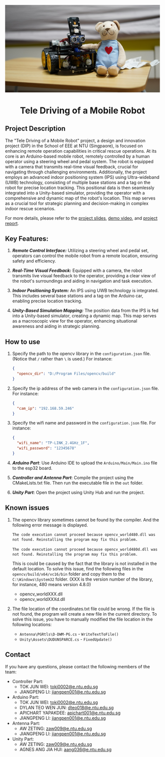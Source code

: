 <p align="center">
    <img src="doc/project_cover.jpg" alt="Example Image">
</p>

<h1 align="center">Tele Driving of a Mobile Robot</h1>

## Project Description

The "Tele Driving of a Mobile Robot" project, a design and innovation project (DIP) in the School of EEE at NTU (Singpaore), is focused on enhancing remote operation capabilities in critical rescue operations. At its core is an Arduino-based mobile robot, remotely controlled by a human operator using a steering wheel and pedal system. The robot is equipped with a camera that transmits real-time visual feedback, crucial for navigating through challenging environments. Additionally, the project employs an advanced indoor positioning system (IPS) using Ultra-wideband (UWB) technology, consisting of multiple base stations and a tag on the robot for precise location tracking. This positional data is then seamlessly integrated into a Unity-based simulator, providing the operator with a comprehensive and dynamic map of the robot's location. This map serves as a crucial tool for strategic planning and decision-making in complex indoor rescue scenarios.

For more details, please refer to the [project slides](doc/project_slide.pptx), [demo video](doc/demo_video.mp4), and [project report](doc/project_report.pdf).

## Key Features:

1. **_Remote Control Interface:_** Utilizing a steering wheel and pedal set, operators can control the mobile robot from a remote location, ensuring safety and efficiency.

2. **_Real-Time Visual Feedback:_** Equipped with a camera, the robot transmits live visual feedback to the operator, providing a clear view of the robot's surroundings and aiding in navigation and task execution.

3. **_Indoor Positioning System:_** An IPS using UWB technology is integrated. This includes several base stations and a tag on the Arduino car, enabling precise location tracking.

4. **_Unity-Based Simulation Mapping:_** The position data from the IPS is fed into a Unity-based simulator, creating a dynamic map. This map serves as a macroscopic view for the operator, enhancing situational awareness and aiding in strategic planning.

## How to use

1. Specify the path to the opencv library in the `configuration.json` file. (Notice that `/` rather than `\` is used.) For instance:

   ```json
   {
     "opencv_dir": "D:/Program Files/opencv/build"
   }
   ```

2. Specify the ip address of the web camera in the `configuration.json` file. For instance:

   ```json
   {
     "cam_ip": "192.168.59.246"
   }
   ```

3. Specify the wifi name and password in the `configuration.json` file. For instance:

   ```json
   {
     "wifi_name": "TP-LINK_2.4GHz_1F",
     "wifi_password": "12345678"
   }
   ```

4. **_Arduino Part_**: Use Arduino IDE to upload the `Arduino/Main/Main.ino` file to the esp32 board.

5. **_Controller and Antenna Part_**: Compile the project using the CMakeLists.txt file. Then run the executable file in the `out` folder.

6. **_Unity Part_**: Open the project using Unity Hub and run the project.

## Known issues

1. The opencv library sometimes cannot be found by the compiler. And the following error message is displayed.

   ```
   The code execution cannot proceed because opencv_world480.dll was not found. Reinstalling the program may fix this problem.

   The code execution cannot proceed because opencv_world480d.dll was not found. Reinstalling the program may fix this problem.
   ```

   This is could be caused by the fact that the library is not installed in the default location. To solve this issue, find the following files in the `opencv/build/x64/vc16/bin` folder and copy them to the `C:\Windows\System32` folder. (XXX is the version number of the library, for instance, 480 means version 4.8.0)

   - opencv_worldXXX.dll
   - opencv_worldXXXd.dll

2. The file location of the coordinates.txt file could be wrong. If the file is not found, the program will create a new file in the current directory. To solve this issue, you have to manually modified the file location in the following locations:
   - `Antenna\PGRtls\D-DWM-PG.cs` - `WriteTextToFile()`
   - `Unity\Assets\DUDUNSPARCE.cs` - `FixedUpdate()`

## Contact

If you have any questions, please contact the following members of the team:

- Controller Part:
  - TOK JUN WEI: tokj0002@e.ntu.edu.sg
  - JIANGPENG LI: jiangpen001@e.ntu.edu.sg
- Arduino Part:
  - TOK JUN WEI: tokj0002@e.ntu.edu.sg
  - DYLAN TEO WEN JUN: dteo018@e.ntu.edu.sg
  - APICHART YAPAKDEE: apichart001@e.ntu.edu.sg
  - JIANGPENG LI: jiangpen001@e.ntu.edu.sg
- Antenna Part:
  - AW ZETING: zaw009@e.ntu.edu.sg
  - JIANGPENG LI: jiangpen001@e.ntu.edu.sg
- Unity Part:
  - AW ZETING: zaw009@e.ntu.edu.sg
  - AGNES ANG JIA HUI: aang036@e.ntu.edu.sg
